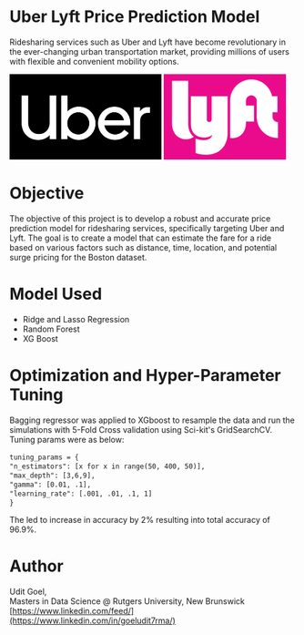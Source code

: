
# Uber Lyft Price Prediction Model

Ridesharing services such as Uber and Lyft have become revolutionary in the ever-changing urban transportation market, providing millions of users with flexible and convenient mobility options.


<p>
<img src="https://github.com/goeludit/Data-Science/blob/main/Price%20Prediction%20Uber-Lyft/Images/uber-logo.jpg?raw=true" alt="Girl in a jacket" height="150">
<img src="https://github.com/goeludit/Data-Science/blob/main/Price%20Prediction%20Uber-Lyft/Images/Emblem-Lyft.jpg?raw=true" alt="Girl in a jacket" height="150" style="vertical-align: top;">

</p>

# Objective
The objective of this project is to develop a robust and accurate price prediction model for ridesharing services, specifically targeting Uber and Lyft. The goal is to create a model that can estimate the fare for a ride based on various factors such as distance, time, location, and potential surge pricing for the Boston dataset. 


# Model Used
- Ridge and Lasso Regression
- Random Forest
- XG Boost



# Optimization and Hyper-Parameter Tuning
Bagging regressor was applied to XGboost to resample the data and run the simulations with 5-Fold Cross validation using Sci-kit's GridSearchCV. Tuning params were as below:

```
tuning_params = {
"n_estimators": [x for x in range(50, 400, 50)],
"max_depth": [3,6,9],
"gamma": [0.01, .1],
"learning_rate": [.001, .01, .1, 1]
}
```

The led to increase in accuracy by 2% resulting into total accuracy of 96.9%. 

# Author
Udit Goel, \
Masters in Data Science @ Rutgers University, New Brunswick \
[https://www.linkedin.com/feed/](https://www.linkedin.com/in/goeludit7rma/)
